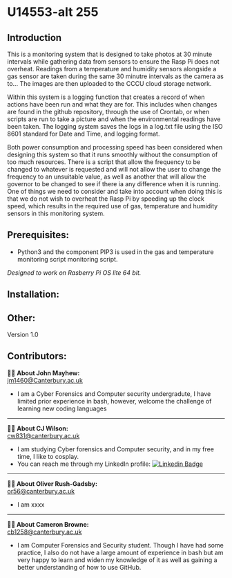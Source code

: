 
# **U14553-alt 255**

## Introduction

This is a monitoring system that is designed to take photos at 30 minute intervals while gathering data from sensors to ensure the Rasp Pi does not overheat. Readings from a temperature and humidity sensors alongside a gas sensor are taken during the same 30 minutre intervals as the camera as to...
The images are then uploaded to the CCCU cloud storage network.

Within this system is a logging function that creates a record of when actions have been run and what they are for. This includes when changes are found in the github repository, through the use of Crontab, or when scripts are run to take a picture and when the environmental readings have been taken. The logging system saves the logs in a log.txt file using the ISO 8601 standard for Date and Time, and logging format.

Both power consumption and processing speed has been considered when designing this system so that it runs smoothly without the consumption of too much resources. There is a script that allow the frequency to be changed to whatever is requested and will not allow the user to change the frequency to an unsuitable value, as well as another that will allow the governor to be changed to see if there ia any difference when it is running. One of things we need to consider and take into account when doing this is that we do not wish to overheat the Rasp Pi by speeding up the clock speed, which results in the required use of gas, temperature and humidity sensors in this monitoring system.

## Prerequisites:
* Python3 and the component PIP3 is used in the gas and temperature monitoring script monitoring script.



_Designed to work on Rasberry Pi OS lite 64 bit._

## Installation: 

## Other:
Version 1.0

## **Contributors:**

:man_technologist: **About John Mayhew:**  
[jm1460@Canterbury.ac.uk](jm1460@Canterbury.ac.uk)
- I am a Cyber Forensics and Computer security undergradute, I have limited prior experience in bash, however, welcome the challenge of learning new coding languages 

---

:woman_technologist: **About CJ Wilson:**  
[cw831@canterbury.ac.uk](c.wilson831@canterbury.ac.uk)
-	I am studying Cyber forensics and Computer security, and in my free time, I like to cosplay.
-	You can reach me through my LinkedIn profile: [![Linkedin Badge](https://img.shields.io/badge/-CJ-blue?style=flat&logo=Linkedin&logoColor=white)](https://www.linkedin.com/in/claricejessicawilson/)

---

**:man_technologist: About Oliver Rush-Gadsby:**  
[or56@canterbury.ac.uk](or56@canterbury.ac.uk)
- I am xxxx

---


**:woman_technologist: About Cameron Browne:**  
[cb1258@canterbury.ac.uk](cb1258@canterbury.ac.uk)
- I am Computer Forensics and Security student. Though I have had some practice, I also do not have a large amount of experience in bash but am very happy to learn and widen my knowledge of it as well as gaining a better understanding of how to use GitHub. 

